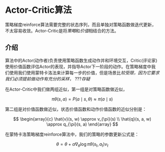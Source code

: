 # Actor-Critic算法

策略梯度reinforce算法需要完整的状态序列，而且单独对策略函数做迭代更新，不太容易收敛。Actor-Critic是将*策略*和*价值*相结合的方法。

## 介绍

算法中的Actor(动作者)负责使用策略函数生成动作并和环境交互，Critic(评论家)使用价值函数评估Actor的表现，并指导Actor下一阶段的动作。在策略梯度中我们使用我们使用蒙特卡洛法来计算每一步的价值，但是场景比*较受限，因为它要求我们必须提前做动作有充分的采样，* ???*存疑*

在Actor-Critic中我们做两组近似，第一组是对策略函数做近似，

$$
\pi \theta(s, a)=P(a \mid s, \theta) \approx \pi(a \mid s)
$$

第二组是对价值函数做近似，状态价值函数和动作价值函数的近似分别是：

$$
\begin{array}{c}
\hat{v}(s, w) \approx v_{\pi}(s) \\
\hat{q}(s, a, w) \approx q_{\pi}(s, a)
\end{array}
$$

在蒙特卡洛策略梯度reinforce算法中，我们的策略的参数更新公式是：

$$
\theta=\theta+\alpha \nabla_{\theta} \log \pi \theta\left(s_{t}, a_{t}\right) v_{t}
$$